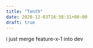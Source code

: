 ```yaml
---
title: "Tenth"
date: 2020-12-03T16:58:31+08:00
draft: true
---
```


i just merge feature-x-1 into dev